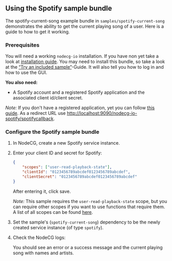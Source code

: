 ## Using the Spotify sample bundle

The spotify-current-song example bundle in `samples/spotify-current-song`
demonstrates the ability to get the current playing song of a user. Here is a
guide to how to get it working.

### Prerequisites

You will need a working `nodecg-io` installation. If you have non yet take a
look at [installation guide](../getting_started/install.md). You may need to
install this bundle, so take a look at the
[“Try an included sample”](../getting_started/try_example_bundle.md)-Guide. It
will also tell you how to log in and how to use the GUI.

**You also need:**

-   A Spotify account and a registered Spotify application and the associated
    client id/client secret.

_Note:_ If you don't have a registered application, yet you can follow
[this guide](https://developer.spotify.com/documentation/general/guides/app-settings/#register-your-app).
As a redirect URL use <http://localhost:9090/nodecg-io-spotify/spotifycallback>.

### Configure the Spotify sample bundle

1. In NodeCG, create a new Spotify service instance.

2. Enter your client ID and secret for Spotify:

    ```json
    {
        "scopes": ["user-read-playback-state"],
        "clientId": "0123456789abcdef0123456789abcdef",
        "clientSecret": "0123456789abcdef0123456789abcdef"
    }
    ```

    After entering it, click save.

    _Note:_ This sample requires the `user-read-playback-state` scope, but you
    can require other scopes if you want to use functions that require them. A
    list of all scopes can be found
    [here](https://developer.spotify.com/documentation/general/guides/scopes/).

3. Set the sample's (`spotify-current-song`) dependency to be the newly created
   service instance (of type `spotify`).

4. Check the NodeCG logs:

    You should see an error or a success message and the current playing song
    with names and artists.

